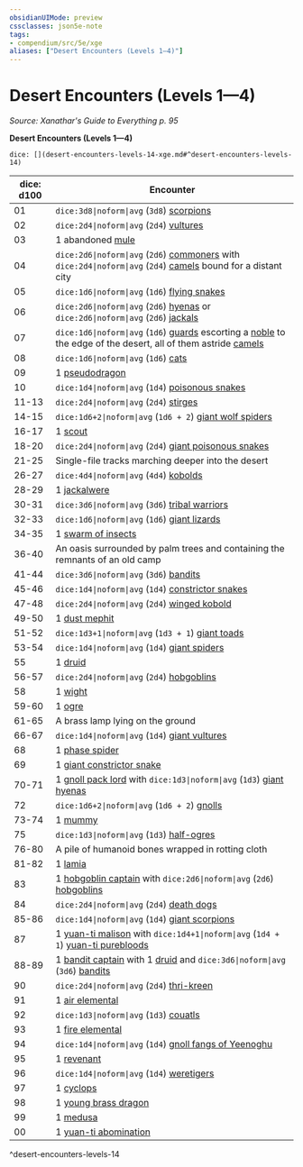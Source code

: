 ```yaml
---
obsidianUIMode: preview
cssclasses: json5e-note
tags:
- compendium/src/5e/xge
aliases: ["Desert Encounters (Levels 1—4)"]
---
```

# Desert Encounters (Levels 1—4)
*Source: Xanathar's Guide to Everything p. 95* 

**Desert Encounters (Levels 1—4)**

`dice: [](desert-encounters-levels-14-xge.md#^desert-encounters-levels-14)`

| dice: d100 | Encounter |
|------------|-----------|
| 01 | `dice:3d8\|noform\|avg` (`3d8`) [scorpions](compendium/bestiary/beast/scorpion.md) |
| 02 | `dice:2d4\|noform\|avg` (`2d4`) [vultures](compendium/bestiary/beast/vulture.md) |
| 03 | 1 abandoned [mule](compendium/bestiary/beast/mule.md) |
| 04 | `dice:2d6\|noform\|avg` (`2d6`) [commoners](compendium/bestiary/humanoid/commoner.md) with `dice:2d4\|noform\|avg` (`2d4`) [camels](compendium/bestiary/beast/camel.md) bound for a distant city |
| 05 | `dice:1d6\|noform\|avg` (`1d6`) [flying snakes](compendium/bestiary/beast/flying-snake.md) |
| 06 | `dice:2d6\|noform\|avg` (`2d6`) [hyenas](compendium/bestiary/beast/hyena.md) or `dice:2d6\|noform\|avg` (`2d6`) [jackals](compendium/bestiary/beast/jackal.md) |
| 07 | `dice:1d6\|noform\|avg` (`1d6`) [guards](compendium/bestiary/humanoid/guard.md) escorting a [noble](compendium/bestiary/humanoid/noble.md) to the edge of the desert, all of them astride [camels](compendium/bestiary/beast/camel.md) |
| 08 | `dice:1d6\|noform\|avg` (`1d6`) [cats](compendium/bestiary/beast/cat.md) |
| 09 | 1 [pseudodragon](compendium/bestiary/dragon/pseudodragon.md) |
| 10 | `dice:1d4\|noform\|avg` (`1d4`) [poisonous snakes](compendium/bestiary/beast/poisonous-snake.md) |
| 11-13 | `dice:2d4\|noform\|avg` (`2d4`) [stirges](compendium/bestiary/beast/stirge.md) |
| 14-15 | `dice:1d6+2\|noform\|avg` (`1d6 + 2`) [giant wolf spiders](compendium/bestiary/beast/giant-wolf-spider.md) |
| 16-17 | 1 [scout](compendium/bestiary/humanoid/scout.md) |
| 18-20 | `dice:2d4\|noform\|avg` (`2d4`) [giant poisonous snakes](compendium/bestiary/beast/giant-poisonous-snake.md) |
| 21-25 | Single-file tracks marching deeper into the desert |
| 26-27 | `dice:4d4\|noform\|avg` (`4d4`) [kobolds](compendium/bestiary/humanoid/kobold.md) |
| 28-29 | 1 [jackalwere](compendium/bestiary/humanoid/jackalwere.md) |
| 30-31 | `dice:3d6\|noform\|avg` (`3d6`) [tribal warriors](compendium/bestiary/humanoid/tribal-warrior.md) |
| 32-33 | `dice:1d6\|noform\|avg` (`1d6`) [giant lizards](compendium/bestiary/beast/giant-lizard.md) |
| 34-35 | 1 [swarm of insects](compendium/bestiary/beast/swarm-of-insects.md) |
| 36-40 | An oasis surrounded by palm trees and containing the remnants of an old camp |
| 41-44 | `dice:3d6\|noform\|avg` (`3d6`) [bandits](compendium/bestiary/humanoid/bandit.md) |
| 45-46 | `dice:1d4\|noform\|avg` (`1d4`) [constrictor snakes](compendium/bestiary/beast/constrictor-snake.md) |
| 47-48 | `dice:2d4\|noform\|avg` (`2d4`) [winged kobold](compendium/bestiary/humanoid/winged-kobold.md) |
| 49-50 | 1 [dust mephit](compendium/bestiary/elemental/dust-mephit.md) |
| 51-52 | `dice:1d3+1\|noform\|avg` (`1d3 + 1`) [giant toads](compendium/bestiary/beast/giant-toad.md) |
| 53-54 | `dice:1d4\|noform\|avg` (`1d4`) [giant spiders](compendium/bestiary/beast/giant-spider.md) |
| 55 | 1 [druid](compendium/bestiary/humanoid/druid.md) |
| 56-57 | `dice:2d4\|noform\|avg` (`2d4`) [hobgoblins](compendium/bestiary/humanoid/hobgoblin.md) |
| 58 | 1 [wight](compendium/bestiary/undead/wight.md) |
| 59-60 | 1 [ogre](compendium/bestiary/giant/ogre.md) |
| 61-65 | A brass lamp lying on the ground |
| 66-67 | `dice:1d4\|noform\|avg` (`1d4`) [giant vultures](compendium/bestiary/beast/giant-vulture.md) |
| 68 | 1 [phase spider](compendium/bestiary/monstrosity/phase-spider.md) |
| 69 | 1 [giant constrictor snake](compendium/bestiary/beast/giant-constrictor-snake.md) |
| 70-71 | 1 [gnoll pack lord](compendium/bestiary/humanoid/gnoll-pack-lord.md) with `dice:1d3\|noform\|avg` (`1d3`) [giant hyenas](compendium/bestiary/beast/giant-hyena.md) |
| 72 | `dice:1d6+2\|noform\|avg` (`1d6 + 2`) [gnolls](compendium/bestiary/humanoid/gnoll.md) |
| 73-74 | 1 [mummy](compendium/bestiary/undead/mummy.md) |
| 75 | `dice:1d3\|noform\|avg` (`1d3`) [half-ogres](compendium/bestiary/giant/half-ogre-ogrillon.md) |
| 76-80 | A pile of humanoid bones wrapped in rotting cloth |
| 81-82 | 1 [lamia](compendium/bestiary/monstrosity/lamia.md) |
| 83 | 1 [hobgoblin captain](compendium/bestiary/humanoid/hobgoblin-captain.md) with `dice:2d6\|noform\|avg` (`2d6`) [hobgoblins](compendium/bestiary/humanoid/hobgoblin.md) |
| 84 | `dice:2d4\|noform\|avg` (`2d4`) [death dogs](compendium/bestiary/monstrosity/death-dog.md) |
| 85-86 | `dice:1d4\|noform\|avg` (`1d4`) [giant scorpions](compendium/bestiary/beast/giant-scorpion.md) |
| 87 | 1 [yuan-ti malison](compendium/bestiary/monstrosity/yuan-ti-malison-type-1.md) with `dice:1d4+1\|noform\|avg` (`1d4 + 1`) [yuan-ti purebloods](compendium/bestiary/humanoid/yuan-ti-pureblood.md) |
| 88-89 | 1 [bandit captain](compendium/bestiary/humanoid/bandit-captain.md) with 1 [druid](compendium/bestiary/humanoid/druid.md) and `dice:3d6\|noform\|avg` (`3d6`) [bandits](compendium/bestiary/humanoid/bandit.md) |
| 90 | `dice:2d4\|noform\|avg` (`2d4`) [thri-kreen](compendium/bestiary/humanoid/thri-kreen.md) |
| 91 | 1 [air elemental](compendium/bestiary/elemental/air-elemental.md) |
| 92 | `dice:1d3\|noform\|avg` (`1d3`) [couatls](compendium/bestiary/celestial/couatl.md) |
| 93 | 1 [fire elemental](compendium/bestiary/elemental/fire-elemental.md) |
| 94 | `dice:1d4\|noform\|avg` (`1d4`) [gnoll fangs of Yeenoghu](compendium/bestiary/fiend/gnoll-fang-of-yeenoghu.md) |
| 95 | 1 [revenant](compendium/bestiary/undead/revenant.md) |
| 96 | `dice:1d4\|noform\|avg` (`1d4`) [weretigers](compendium/bestiary/humanoid/weretiger.md) |
| 97 | 1 [cyclops](compendium/bestiary/giant/cyclops.md) |
| 98 | 1 [young brass dragon](compendium/bestiary/dragon/young-brass-dragon.md) |
| 99 | 1 [medusa](compendium/bestiary/monstrosity/medusa.md) |
| 00 | 1 [yuan-ti abomination](compendium/bestiary/monstrosity/yuan-ti-abomination.md) |
^desert-encounters-levels-14